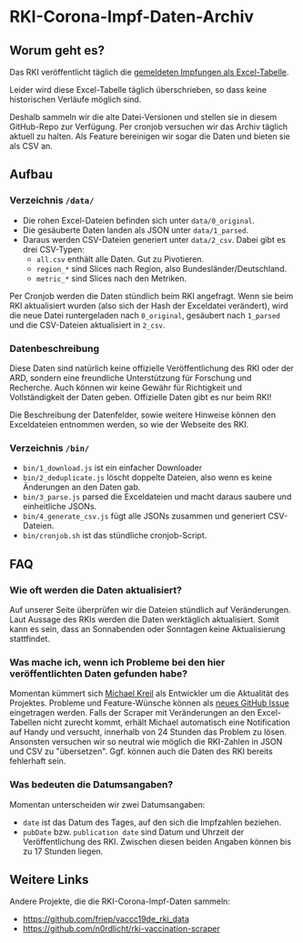 # RKI-Corona-Impf-Daten-Archiv

## Worum geht es?

Das RKI veröffentlicht täglich die [gemeldeten Impfungen als Excel-Tabelle](https://www.rki.de/DE/Content/InfAZ/N/Neuartiges_Coronavirus/Daten/Impfquoten-Tab.html).

Leider wird diese Excel-Tabelle täglich überschrieben, so dass keine historischen Verläufe möglich sind.

Deshalb sammeln wir die alte Datei-Versionen und stellen sie in diesem GitHub-Repo zur Verfügung. Per cronjob versuchen wir das Archiv täglich aktuell zu halten. Als Feature bereinigen wir sogar die Daten und bieten sie als CSV an.

## Aufbau

### Verzeichnis `/data/`

- Die rohen Excel-Dateien befinden sich unter `data/0_original`.
- Die gesäuberte Daten landen als JSON unter `data/1_parsed`.
- Daraus werden CSV-Dateien generiert unter `data/2_csv`. Dabei gibt es drei CSV-Typen:
	- `all.csv` enthält alle Daten. Gut zu Pivotieren.
	- `region_*` sind Slices nach Region, also Bundesländer/Deutschland.
	- `metric_*` sind Slices nach den Metriken.

Per Cronjob werden die Daten stündlich beim RKI angefragt. Wenn sie beim RKI aktualisiert wurden (also sich der Hash der Exceldatei verändert), wird die neue Datei runtergeladen nach `0_original`, gesäubert nach `1_parsed` und die CSV-Dateien aktualisiert in `2_csv`.

### Datenbeschreibung

Diese Daten sind natürlich keine offizielle Veröffentlichung des RKI oder der ARD, sondern eine freundliche Unterstützung für Forschung und Recherche. Auch können wir keine Gewähr für Richtigkeit und Vollständigkeit der Daten geben. Offizielle Daten gibt es nur beim RKI!

Die Beschreibung der Datenfelder, sowie weitere Hinweise können den Exceldateien entnommen werden, so wie der Webseite des RKI.

### Verzeichnis `/bin/`

- `bin/1_download.js` ist ein einfacher Downloader
- `bin/2_deduplicate.js` löscht doppelte Dateien, also wenn es keine Änderungen an den Daten gab.
- `bin/3_parse.js` parsed die Exceldateien und macht daraus saubere und einheitliche JSONs.
- `bin/4_generate_csv.js` fügt alle JSONs zusammen und generiert CSV-Dateien.
- `bin/cronjob.sh` ist das stündliche cronjob-Script.

## FAQ

### Wie oft werden die Daten aktualisiert?

Auf unserer Seite überprüfen wir die Dateien stündlich auf Veränderungen. Laut Aussage des RKIs werden die Daten werktäglich aktualisiert. Somit kann es sein, dass an Sonnabenden oder Sonntagen keine Aktualisierung stattfindet.

### Was mache ich, wenn ich Probleme bei den hier veröffentlichten Daten gefunden habe?

Momentan kümmert sich [Michael Kreil](mailto:rki-scraper@michael-kreil.de) als Entwickler um die Aktualität des Projektes.
Probleme und Feature-Wünsche können als [neues GitHub Issue](https://github.com/ard-data/2020-rki-impf-archive/issues/new) eingetragen werden.
Falls der Scraper mit Veränderungen an den Excel-Tabellen nicht zurecht kommt, erhält Michael automatisch eine Notification auf Handy und versucht, innerhalb von 24 Stunden das Problem zu lösen.
Ansonsten versuchen wir so neutral wie möglich die RKI-Zahlen in JSON und CSV zu "übersetzen". Ggf. können auch die Daten des RKI bereits fehlerhaft sein.

### Was bedeuten die Datumsangaben?

Momentan unterscheiden wir zwei Datumsangaben:
- `date` ist das Datum des Tages, auf den sich die Impfzahlen beziehen.
- `pubDate` bzw. `publication date` sind Datum und Uhrzeit der Veröffentlichung des RKI.
Zwischen diesen beiden Angaben können bis zu 17 Stunden liegen.

## Weitere Links

Andere Projekte, die die RKI-Corona-Impf-Daten sammeln:

- https://github.com/friep/vaccc19de_rki_data
- https://github.com/n0rdlicht/rki-vaccination-scraper
